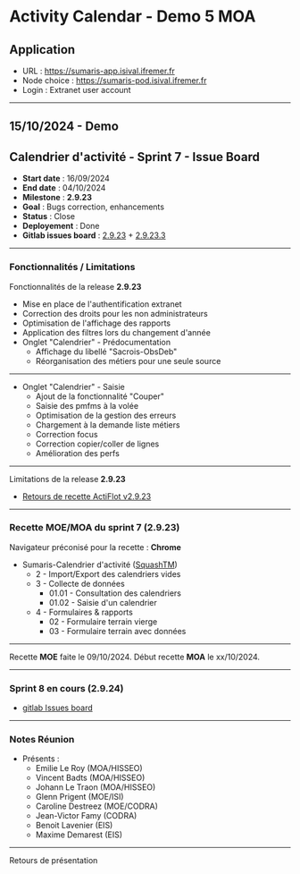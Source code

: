 # Activity Calendar - Demo 5 MOA

## Application

- URL : https://sumaris-app.isival.ifremer.fr
- Node choice : https://sumaris-pod.isival.ifremer.fr
- Login : Extranet user account

---

## 15/10/2024 - Demo

## Calendrier d'activité - Sprint 7 - Issue Board

- **Start date** : 16/09/2024
- **End date** : 04/10/2024
- **Milestone** : **2.9.23**
- **Goal** : Bugs correction, enhancements
- **Status** : Close
- **Deployement** : Done
- **Gitlab issues board** : [2.9.23](https://gitlab.ifremer.fr/sih-public/sumaris/sumaris-app/-/boards/873?label_name[]=ACTIFLOT&milestone_title=2.9.23) + [2.9.23.3](https://gitlab.ifremer.fr/sih-public/sumaris/sumaris-app/-/boards/873?label_name[]=ACTIFLOT&milestone_title=2.9.23.3)

---

### Fonctionnalités / Limitations

Fonctionnalités de la release **2.9.23**

- Mise en place de l'authentification extranet
- Correction des droits pour les non administrateurs
- Optimisation de l'affichage des rapports
- Application des filtres lors du changement d'année
- Onglet "Calendrier" - Prédocumentation
  - Affichage du libellé "Sacrois-ObsDeb"
  - Réorganisation des métiers pour une seule source

---

- Onglet "Calendrier" - Saisie
  - Ajout de la fonctionnalité "Couper"
  - Saisie des pmfms à la volée
  - Optimisation de la gestion des erreurs
  - Chargement à la demande liste métiers
  - Correction focus
  - Correction copier/coller de lignes
  - Amélioration des perfs

---

Limitations de la release **2.9.23**
- [Retours de recette ActiFlot v2.9.23](https://gitlab.ifremer.fr/sih-public/sumaris/sumaris-doc/-/blob/master/projects/activity-calendar/rec/rec-24-004-activity-calendar-refonte-recette-2.9.23.md)

---

### Recette MOE/MOA du sprint 7 (**2.9.23**)

Navigateur préconisé pour la recette : **Chrome**

- Sumaris-Calendrier d'activité ([SquashTM](http://visi-common-squash.ifremer.fr:8080/squash/login))
    - 2 - Import/Export des calendriers vides
    - 3 - Collecte de données
        * 01.01 - Consultation des calendriers
        * 01.02 - Saisie d'un calendrier
    - 4 - Formulaires & rapports
        * 02 - Formulaire terrain vierge
        * 03 - Formulaire terrain avec données

---

Recette **MOE** faite le 09/10/2024. Début recette **MOA** le xx/10/2024.

---

### Sprint 8 en cours (2.9.24)

- [gitlab Issues board](https://gitlab.ifremer.fr/sih-public/sumaris/sumaris-app/-/boards/873?label_name[]=ACTIFLOT&milestone_title=2.9.24)

---

### Notes Réunion

- Présents :
    - Emilie Le Roy (MOA/HISSEO)
    - Vincent Badts (MOA/HISSEO)
    - Johann Le Traon (MOA/HISSEO)
    - Glenn Prigent (MOE/ISI)
    - Caroline Destreez (MOE/CODRA)
    - Jean-Victor Famy (CODRA)
    - Benoit Lavenier (EIS)
    - Maxime Demarest (EIS)

---

Retours de présentation 